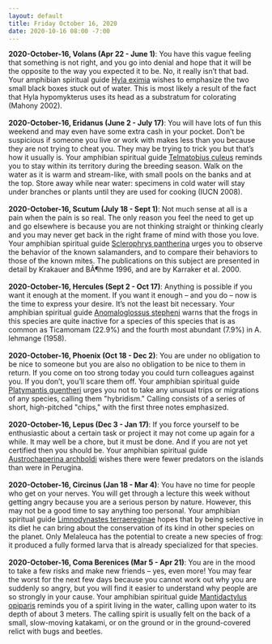 ```yaml
---
layout: default
title: Friday October 16, 2020
date: 2020-10-16 08:00 -7:00
---
```


**2020-October-16, Volans (Apr 22 - June 1)**: You have this vague feeling that something is not right, and you go into denial and hope that it will be the opposite to the way you expected it to be. No, it really isn’t that bad. Your amphibian spiritual guide [Hyla eximia](https://amphibiaweb.org/cgi/amphib_query?where-genus=Hyla&where-species=eximia) wishes to emphasize the two small black boxes stuck out of water. This is most likely a result of the fact that Hyla hypomykterus uses its head as a substratum for colorating (Mahony 2002). <br /><br />**2020-October-16, Eridanus (June 2 - July 17)**: You will have lots of fun this weekend and may even have some extra cash in your pocket. Don’t be suspicious if someone you live or work with makes less than you because they are not trying to cheat you. They may be trying to trick you but that’s how it usually is. Your amphibian spiritual guide [Telmatobius culeus](https://amphibiaweb.org/cgi/amphib_query?where-genus=Telmatobius&where-species=culeus) reminds you to stay within its territory during the breeding season. Walk on the water as it is warm and stream-like, with small pools on the banks and at the top. Store away while near water: specimens in cold water will stay under branches or plants until they are used for cooking (IUCN 2008). <br /><br />**2020-October-16, Scutum (July 18 - Sept 1)**: Not much sense at all is a pain when the pain is so real. The only reason you feel the need to get up and go elsewhere is because you are not thinking straight or thinking clearly and you may never get back in the right frame of mind with those you love. Your amphibian spiritual guide [Sclerophrys pantherina](https://amphibiaweb.org/cgi/amphib_query?where-genus=Sclerophrys&where-species=pantherina) urges you to observe the behavior of the known salamanders, and to compare their behaviors to those of the known mites. The publications on this subject are presented in detail by Krakauer and BÃ¶hme 1996, and are by Karraker et al. 2000. <br /><br />**2020-October-16, Hercules (Sept 2 - Oct 17)**: Anything is possible if you want it enough at the moment. If you want it enough – and you do – now is the time to express your desire. It’s not the least bit necessary. Your amphibian spiritual guide [Anomaloglossus stepheni](https://amphibiaweb.org/cgi/amphib_query?where-genus=Anomaloglossus&where-species=stepheni) warns that the frogs in this species are quite inactive for a species of this species that is as common as Ticamomam (22.9%) and the fourth most abundant (7.9%) in A. lehmange (1958). <br /><br />**2020-October-16, Phoenix (Oct 18 - Dec 2)**: You are under no obligation to be nice to someone but you are also no obligation to be nice to them in return. If you come on too strong today you could turn colleagues against you. If you don’t, you’ll scare them off. Your amphibian spiritual guide [Platymantis guentheri](https://amphibiaweb.org/cgi/amphib_query?where-genus=Platymantis&where-species=guentheri) urges you not to take any unusual trips or migrations of any species, calling them "hybridism." Calling consists of a series of short, high-pitched "chips," with the first three notes emphasized. <br /><br />**2020-October-16, Lepus (Dec 3 - Jan 17)**: If you force yourself to be enthusiastic about a certain task or project it may not come up again for a while. It may well be a chore, but it must be done. And if you are not yet certified then you should be. Your amphibian spiritual guide [Austrochaperina archboldi](https://amphibiaweb.org/cgi/amphib_query?where-genus=Austrochaperina&where-species=archboldi) wishes there were fewer predators on the islands than were in Perugina. <br /><br />**2020-October-16, Circinus (Jan 18 - Mar 4)**: You have no time for people who get on your nerves. You will get through a lecture this week without getting angry because you are a serious person by nature. However, this may not be a good time to say anything too personal. Your amphibian spiritual guide [Limnodynastes terraereginae](https://amphibiaweb.org/cgi/amphib_query?where-genus=Limnodynastes&where-species=terraereginae) hopes that by being selective in its diet he can bring about the conservation of its kind in other species on the planet. Only Melaleuca has the potential to create a new species of frog: it produced a fully formed larva that is already specialized for that species. <br /><br />**2020-October-16, Coma Berenices (Mar 5 - Apr 21)**: You are in the mood to take a few risks and make new friends – yes, even more! You may fear the worst for the next few days because you cannot work out why you are suddenly so angry, but you will find it easier to understand why people are so strongly in your cause. Your amphibian spiritual guide [Mantidactylus opiparis](https://amphibiaweb.org/cgi/amphib_query?where-genus=Mantidactylus&where-species=opiparis) reminds you of a spirit living in the water, calling upon water to its depth of about 3 meters. The calling spirit is usually felt on the back of a small, slow-moving katakami, or on the ground or in the ground-covered relict with bugs and beetles. <br /><br />